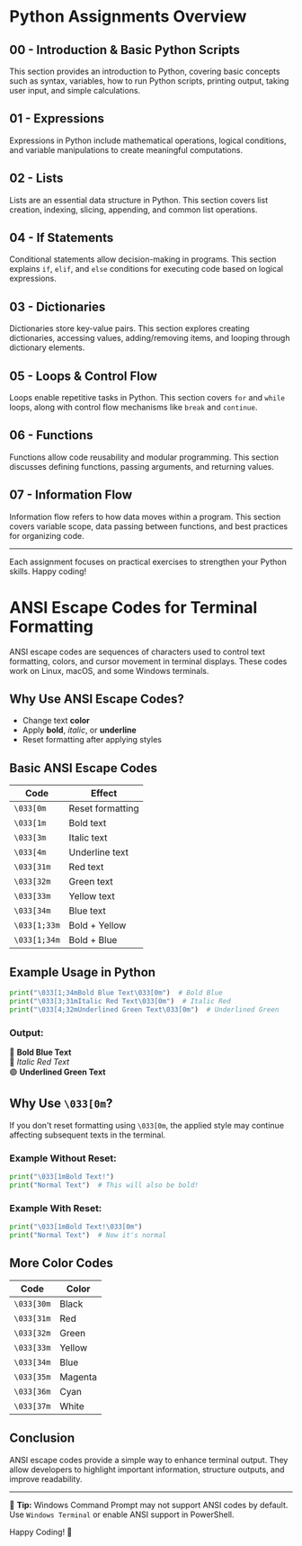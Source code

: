 # Python Assignments Overview

## 00 - Introduction & Basic Python Scripts
This section provides an introduction to Python, covering basic concepts such as syntax, variables, how to run Python scripts, printing output, taking user input, and simple calculations.

## 01 - Expressions
Expressions in Python include mathematical operations, logical conditions, and variable manipulations to create meaningful computations.

## 02 - Lists
Lists are an essential data structure in Python. This section covers list creation, indexing, slicing, appending, and common list operations.

## 04 - If Statements
Conditional statements allow decision-making in programs. This section explains `if`, `elif`, and `else` conditions for executing code based on logical expressions.

## 03 - Dictionaries
Dictionaries store key-value pairs. This section explores creating dictionaries, accessing values, adding/removing items, and looping through dictionary elements.

## 05 - Loops & Control Flow
Loops enable repetitive tasks in Python. This section covers `for` and `while` loops, along with control flow mechanisms like `break` and `continue`.

## 06 - Functions
Functions allow code reusability and modular programming. This section discusses defining functions, passing arguments, and returning values.

## 07 - Information Flow
Information flow refers to how data moves within a program. This section covers variable scope, data passing between functions, and best practices for organizing code.

---

Each assignment focuses on practical exercises to strengthen your Python skills. Happy coding!





# ANSI Escape Codes for Terminal Formatting

ANSI escape codes are sequences of characters used to control text formatting, colors, and cursor movement in terminal displays. These codes work on Linux, macOS, and some Windows terminals.

## Why Use ANSI Escape Codes?
- Change text **color**
- Apply **bold**, *italic*, or **underline**
- Reset formatting after applying styles

## Basic ANSI Escape Codes

| Code | Effect |
|------|--------|
| `\033[0m` | Reset formatting |
| `\033[1m` | Bold text |
| `\033[3m` | Italic text |
| `\033[4m` | Underline text |
| `\033[31m` | Red text |
| `\033[32m` | Green text |
| `\033[33m` | Yellow text |
| `\033[34m` | Blue text |
| `\033[1;33m` | Bold + Yellow |
| `\033[1;34m` | Bold + Blue |

## Example Usage in Python

```python
print("\033[1;34mBold Blue Text\033[0m")  # Bold Blue
print("\033[3;31mItalic Red Text\033[0m")  # Italic Red
print("\033[4;32mUnderlined Green Text\033[0m")  # Underlined Green
```

### Output:
🔵 **Bold Blue Text**  
🔴 *Italic Red Text*  
🟢 __Underlined Green Text__

## Why Use `\033[0m`?
If you don't reset formatting using `\033[0m`, the applied style may continue affecting subsequent texts in the terminal.

### Example Without Reset:
```python
print("\033[1mBold Text!")
print("Normal Text")  # This will also be bold!
```

### Example With Reset:
```python
print("\033[1mBold Text!\033[0m")
print("Normal Text")  # Now it's normal
```

## More Color Codes

| Code | Color |
|------|--------|
| `\033[30m` | Black |
| `\033[31m` | Red |
| `\033[32m` | Green |
| `\033[33m` | Yellow |
| `\033[34m` | Blue |
| `\033[35m` | Magenta |
| `\033[36m` | Cyan |
| `\033[37m` | White |

## Conclusion
ANSI escape codes provide a simple way to enhance terminal output. They allow developers to highlight important information, structure outputs, and improve readability.

---

📌 **Tip:** Windows Command Prompt may not support ANSI codes by default. Use `Windows Terminal` or enable ANSI support in PowerShell.

Happy Coding! 🚀


